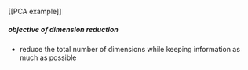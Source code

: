 [[PCA example]]
##### objective of dimension reduction
- reduce the total number of dimensions while keeping information as much as possible

